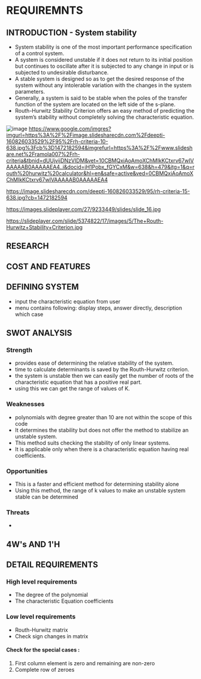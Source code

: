 # REQUIREMNTS

## INTRODUCTION - System stability 
* System stability is one of the most important performance specification of a control system. 
* A system is considered unstable if it does not return to its initial position but continues to oscillate after it is subjected to any change in input or is subjected to undesirable disturbance.
* A stable system is designed so as to get the desired response of the system without any intolerable variation with the changes in the system parameters.
* Generally, a system is said to be stable when the poles of the transfer function of the system are located on the left side of the s-plane.
* Routh-Hurwitz Stability Criterion offers an easy method of predicting the system’s stability without completely solving the characteristic equation.

![image](https://user-images.githubusercontent.com/68493803/114501171-1262ad80-9c47-11eb-9a25-0ed862d76f1c.png)
https://www.google.com/imgres?imgurl=https%3A%2F%2Fimage.slidesharecdn.com%2Fdeepti-160826033529%2F95%2Frh-criteria-10-638.jpg%3Fcb%3D1472182594&imgrefurl=https%3A%2F%2Fwww.slideshare.net%2Framola007%2Frh-criteria&tbnid=dUUjvijDNzVIDM&vet=10CBMQxiAoAmoXChMIkKCtxrv67wIVAAAAAB0AAAAAEA4..i&docid=jH1Pobx_fGYCxM&w=638&h=479&itg=1&q=routh%20hurwitz%20calculator&hl=en&safe=active&ved=0CBMQxiAoAmoXChMIkKCtxrv67wIVAAAAAB0AAAAAEA4

https://image.slidesharecdn.com/deepti-160826033529/95/rh-criteria-15-638.jpg?cb=1472182594

https://images.slideplayer.com/27/9233449/slides/slide_16.jpg

https://slideplayer.com/slide/5374822/17/images/5/The+Routh-Hurwitz+Stability+Criterion.jpg

## RESEARCH


## COST AND FEATURES 



## DEFINING SYSTEM 
* input the characteristic equation from user
* menu contains following: display steps, answer directly, description which case 

## SWOT ANALYSIS 
### Strength 
* provides ease of determining the relative stability of the system.
* time to calculate determinants is saved by the Routh-Hurwitz criterion.
* the system is unstable then we can easily get the number of roots of the characteristic equation that has a positive real part.
* using this we can get the range of values of K.

### Weaknesses
* polynomials with degree greater than 10 are not within the scope of this code
* It determines the stability but does not offer the method to stabilize an unstable system.
* This method suits checking the stability of only linear systems.
* It is applicable only when there is a characteristic equation having real coefficients.

### Opportunities
* This is a faster and efficient method for determining stability alone 
* Using this method, the range of k values to make an unstable system stable can be determined 

### Threats
* 

## 4W's AND 1'H


## DETAIL REQUIREMENTS 
### High level requirements
* The degree of the polynomial
* The characteristic Equation coefficients 

### Low level requirements
* Routh-Hurwitz matrix
* Check sign changes in matrix 
#### Check for the special cases :
1. First column element is zero and remaining are non-zero 
2. Complete row of zeroes 


